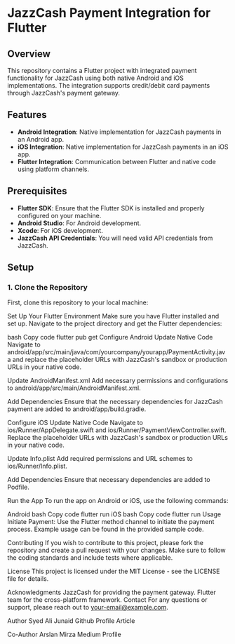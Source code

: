 # JazzCash Payment Integration for Flutter

## Overview

This repository contains a Flutter project with integrated payment functionality for JazzCash using both native Android and iOS implementations. The integration supports credit/debit card payments through JazzCash's payment gateway.

## Features

- **Android Integration**: Native implementation for JazzCash payments in an Android app.
- **iOS Integration**: Native implementation for JazzCash payments in an iOS app.
- **Flutter Integration**: Communication between Flutter and native code using platform channels.

## Prerequisites

- **Flutter SDK**: Ensure that the Flutter SDK is installed and properly configured on your machine.
- **Android Studio**: For Android development.
- **Xcode**: For iOS development.
- **JazzCash API Credentials**: You will need valid API credentials from JazzCash.

## Setup

### 1. Clone the Repository

First, clone this repository to your local machine:

Set Up Your Flutter Environment
Make sure you have Flutter installed and set up. Navigate to the project directory and get the Flutter dependencies:

bash
Copy code
flutter pub get
Configure Android
Update Native Code
Navigate to android/app/src/main/java/com/yourcompany/yourapp/PaymentActivity.java and replace the placeholder URLs with JazzCash's sandbox or production URLs in your native code.

Update AndroidManifest.xml
Add necessary permissions and configurations to android/app/src/main/AndroidManifest.xml.

Add Dependencies
Ensure that the necessary dependencies for JazzCash payment are added to android/app/build.gradle.

Configure iOS
Update Native Code
Navigate to ios/Runner/AppDelegate.swift and ios/Runner/PaymentViewController.swift. Replace the placeholder URLs with JazzCash's sandbox or production URLs in your native code.

Update Info.plist
Add required permissions and URL schemes to ios/Runner/Info.plist.

Add Dependencies
Ensure that necessary dependencies are added to Podfile.

Run the App
To run the app on Android or iOS, use the following commands:

Android
bash
Copy code
flutter run
iOS
bash
Copy code
flutter run
Usage
Initiate Payment: Use the Flutter method channel to initiate the payment process. Example usage can be found in the provided sample code.

Contributing
If you wish to contribute to this project, please fork the repository and create a pull request with your changes. Make sure to follow the coding standards and include tests where applicable.

License
This project is licensed under the MIT License - see the LICENSE file for details.

Acknowledgments
JazzCash for providing the payment gateway.
Flutter team for the cross-platform framework.
Contact
For any questions or support, please reach out to your-email@example.com.

Author
Syed Ali Junaid
Github Profile
Article

Co-Author
Arslan Mirza
Medium Profile


